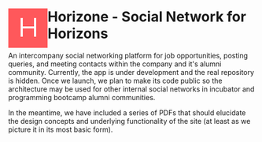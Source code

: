 # <img src="/horizons_logo.png" style="float: left;"> Horizone - Social Network for Horizons

An intercompany social networking platform for job opportunities, posting queries, and meeting contacts within the company and it's alumni community. Currently, the app is under development and the real repository is hidden. Once we launch, we plan to make its code public so the architecture may be used for other internal social networks in incubator and programming bootcamp alumni communities. 

In the meantime, we have included a series of PDFs that should elucidate the design concepts and underlying functionality of the site (at least as we picture it in its most basic form).